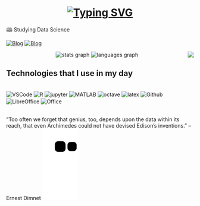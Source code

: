 <h1 align="center">
  <a href="https://git.io/typing-svg"><img src="https://readme-typing-svg.herokuapp.com?font=Roboto&size=24&pause=1000&color=164ef7&center=true&vCenter=true&width=435&lines=Hello+World!+%F0%9F%8C%8E;Welcome+to+my+page%2C+I%E2%80%99m+William" alt="Typing SVG" /></a>
</h1>

🕮 Studying Data Science

[![Blog](https://img.shields.io/badge/LinkedIn-0077B5?style=for-the-badge&logo=linkedin&logoColor=white)](https://www.linkedin.com/in/william-cesar-1a0ab187/)
[![Blog](https://img.shields.io/static/v1?message=Instagram&logo=instagram&label=&color=E4405F&logoColor=white&labelColor=&style=for-the-badge)](https://www.instagram.com/willc127/)

<img align="right" height="130" src="https://64.media.tumblr.com/d98c7e0c53e1aaa8521ddcb31a421373/tumblr_nbyrlaLLDw1s141c3o1_r1_400.gif"  />

<div align="center">
  <img src="https://github-readme-stats.vercel.app/api?hide_title=false&hide_rank=false&show_icons=true&include_all_commits=true&count_private=true&disable_animations=false&theme=transparent&locale=en&hide_border=false&username=willc127" height="130" alt="stats graph"  />
  <img src="https://github-readme-stats.vercel.app/api/top-langs?locale=en&hide_title=false&layout=compact&card_width=250&langs_count=5&theme=transparent&hide_border=false&username=willc127" height="130" alt="languages graph"  />
</div>

## Technologies that I use in my day

<div style="display: inline_block"><br/>
<img align="center" alt="VSCode" src="https://img.shields.io/badge/VSCode-0078D4?style=for-the-badge&logo=visual%20studio%20code&logoColor=white"/>
<img align="center" alt="R" src="https://img.shields.io/badge/RStudio-75AADB?style=for-the-badge&logo=RStudio&logoColor=white"/>
<img align="center" alt="jupyter" src="https://img.shields.io/badge/jupyter-%23FA0F00.svg?style=for-the-badge&logo=jupyter&logoColor=white)"/>
<img align="center" alt="MATLAB"  height="28" src="https://uwaterloo.ca/mechanical-mechatronics-engineering-information-technology/sites/default/files/uploads/images/matlab-logo_0.jpg"/>
<img align="center" alt="octave" src="https://img.shields.io/badge/OCTAVE-darkblue?style=for-the-badge&logo=octave&logoColor=fcd683)"/>
<img align="center" alt="latex" src="https://img.shields.io/badge/latex-%23008080.svg?style=for-the-badge&logo=latex&logoColor=white)"/>
<img align="center" alt="Github" src="https://img.shields.io/badge/github-%23121011.svg?style=for-the-badge&logo=github&logoColor=white)"/>
<img align="center" alt="LibreOffice" src="https://img.shields.io/badge/LibreOffice-%2318A303?style=for-the-badge&logo=LibreOffice&logoColor=white)"/>
<img align="center" alt="Office" src="https://img.shields.io/badge/Microsoft_Office-D83B01?style=for-the-badge&logo=microsoft-office&logoColor=white"/>
</div><br/>

“Too often we forget that genius, too, depends upon the data within its reach, that even Archimedes could not have devised Edison’s inventions.” – Ernest Dimnet
![Snake animation](https://github.com/willc127/willc127/blob/output/github-contribution-grid-snake.svg)
